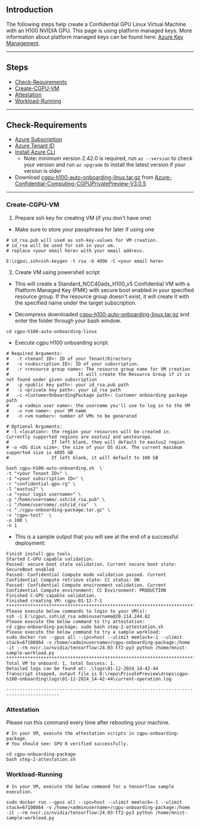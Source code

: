 ## Introduction

The following steps help create a Confidential GPU Linux Virtual Machine with an H100 NVIDIA GPU.
This page is using platform managed keys. More information about platform managed keys can be found here: 
[Azure Key Management](https://learn.microsoft.com/en-us/azure/security/fundamentals/key-management).

-----------------------------------------------

## Steps

- [Check-Requirements](#Check-Requirements)
- [Create-CGPU-VM](#Create-CGPU-VM)
- [Attestation](#Attestation)
- [Workload-Running](#Workload-Running)

-------------------------------------------

## Check-Requirements

- [Azure Subscription](https://docs.microsoft.com/en-us/azure/cost-management-billing/manage/create-subscription)
- [Azure Tenant ID](https://learn.microsoft.com/en-us/azure/active-directory/fundamentals/active-directory-how-to-find-tenant#find-tenant-id-with-powershell)
- [Install Azure CLI](https://docs.microsoft.com/en-us/cli/azure/install-azure-cli)
  - Note: minimum version 2.42.0 is required, run `az --version` to check your version and run `az upgrade` to install the latest version if your version is older
- Download [cgpu-h100-auto-onboarding-linux.tar.gz](https://github.com/Azure-Confidential-Computing/PrivatePreview/releases/download/V3.0.5/cgpu-h100-auto-onboarding-linux.tar.gz) from [Azure-Confidential-Computing-CGPUPrivatePreview-V3.0.5](https://github.com/Azure-Confidential-Computing/PrivatePreview/releases/tag/V3.0.5)

----------------------------------------------------

### Create-CGPU-VM

1. Prepare ssh key for creating VM (if you don't have one)
- Make sure to store your passphrase for later if using one

```
# id_rsa.pub will used as ssh-key-values for VM creation.
# id_rsa will be used for ssh in your vm.
# replace <your email here> with your email address.

E:\cgpu\.ssh>ssh-keygen -t rsa -b 4096 -C <your email here>
```

2. Create VM using powershell script
- This will create a Standard_NCC40ads_H100_v5 Confidential VM with a Platform Managed Key (PMK) with secure boot enabled in your specified resource group. If the resource group doesn't exist, it will create it with the specified name under the target subscription.

- Decompress downloaded [cgpu-h100-auto-onboarding-linux.tar.gz](https://github.com/Azure-Confidential-Computing/PrivatePreview/releases/download/V3.0.5/cgpu-h100-auto-onboarding-linux.tar.gz) and enter the folder through your bash window.
```
cd cgpu-h100-auto-onboarding-linux
```

- Execute cgpu H100 onboarding script.
```
# Required Arguments: 
#	-t <tenant ID>: ID of your Tenant/Directory
#	-s <subscription ID>: ID of your subscription.
#	-r <resource group name>: The resource group name for VM creation
#                          It will create the Resource Group if it is not found under given subscription
#	-p <public key path>: your id_rsa.pub path 
#	-i <private key path>: your id_rsa path
#	-c <CustomerOnboardingPackage path>: Customer onboarding package path
#	-a <admin user name>: the username you'll use to log in to the VM
#	-v <vm name>: your VM name
#	-n <vm number>: number of VMs to be generated

# Optional Arguments:
# -l <location>: the region your resources will be created in. Currently supported regions are eastus2 and westeurope.
#                If left blank, they will default to eastus2 region
# -o <OS disk size>: the size of your OS disk. The current maximum supported size is 4095 GB
#                If left blank, it will default to 100 GB

bash cgpu-h100-auto-onboarding.sh  \
-t "<your Tenant ID>" \
-s "<your subscription ID>" \
-r "confidential-gpu-rg" \
-l "eastus2" \
-a "<your login username>" \
-p "/home/username/.ssh/id_rsa.pub" \
-i "/home/username/.ssh/id_rsa"  \
-c "./cgpu-onboarding-package.tar.gz" \
-v "cgpu-test"  \
-o 100 \
-n 1
```

- This is a sample output that you will see at the end of a successful deployment: 
```
Finish install gpu tools.
Started C-GPU capable validation.
Passed: secure boot state validation. Current secure boot state: SecureBoot enabled
Passed: Confidential Compute mode validation passed. Current Confidential Compute retrieve state: CC status: ON
Passed: Confidential Compute environment validation. Current Confidential Compute environment: CC Environment: PRODUCTION
Finished C-GPU capable validation.
Finished creating VM: cgpu-01-12-7-1
******************************************************************************************
Please execute below commands to login to your VM(s):
ssh -i E:\cgpu\.ssh\id_rsa adminusername@20.114.244.82
Please execute the below command to try attestation:
cd cgpu-onboarding-package; sudo bash step-2-attestation.sh
Please execute the below command to try a sample workload:
sudo docker run --gpus all --ipc=host --ulimit memlock=-1 --ulimit stack=67108864 -v /home/<adminusername>/cgpu-onboarding-package:/home -it --rm nvcr.io/nvidia/tensorflow:24.03-tf2-py3 python /home/mnist-sample-workload.py
******************************************************************************************
Total VM to onboard: 1, total Success: 1.
Detailed logs can be found at: .\logs\01-12-2024_14-42-44
Transcript stopped, output file is D:\repo\PrivatePreview\drops\cgpu-h100-onboarding\logs\01-12-2024_14-42-44\current-operation.log

------------------------------------------------------------------------------------------
```
### Attestation
Please run this command every time after rebooting your machine.
```
# In your VM, execute the attestation scripts in cgpu-onboarding-package.
# You should see: GPU 0 verified successfully.

cd cgpu-onboarding-package 
bash step-2-attestation.sh
```

### Workload-Running

```
# In your VM, execute the below command for a tensorflow sample execution.

sudo docker run --gpus all --ipc=host --ulimit memlock=-1 --ulimit stack=67108864 -v /home/<adminusername>/cgpu-onboarding-package:/home -it --rm nvcr.io/nvidia/tensorflow:24.03-tf2-py3 python /home/mnist-sample-workload.py
```
